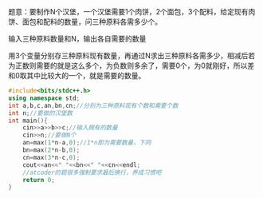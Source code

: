 题意：要制作N个汉堡，一个汉堡需要1个肉饼，2个面包，3个配料，给定现有肉饼、面包和配料的数量，问三种原料各需多少个。

输入三种原料数量和N，输出各自需要的数量

用3个变量分别存三种原料现有数量，再通过N求出三种原料各需多少，相减后若为正数则需要的就是这么多个，为负数则多余了，需要0个，为0就刚好，所以差和0取其中比较大的一个，就是需要的数量。

```cpp
#include<bits/stdc++.h>
using namespace std;
int a,b,c,an,bn,cn;//分别为三种原料现有个数和需要个数
int n;//要做的汉堡数
int main(){
    cin>>a>>b>>c;//输入拥有的数量
    cin>>n;//要做N个
    an=max(1*n-a,0);//1*n即为需要数量，下同
    bn=max(2*n-b,0);
    cn=max(3*n-c,0);
    cout<<an<<" "<<bn<<" "<<cn<<endl;
    //atcoder的题很多强制要求最后换行，养成习惯吧
    return 0;
}
```